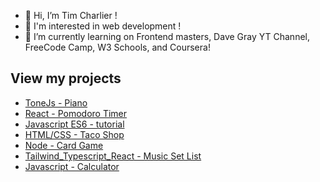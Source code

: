 - 👋 Hi, I’m Tim Charlier !
- 👀 I'm interested in web development ! 
- 🌱 I’m currently learning on Frontend masters, Dave Gray YT Channel, FreeCode Camp, W3 Schools, and Coursera! 
## View my projects
- [ToneJs - Piano](https://timcharlier6.github.io/my-first-synth.github.io/)
- [React - Pomodoro Timer](https://bespoke-tarsier-8bbcc7.netlify.app/)
- [Javascript ES6 - tutorial](https://timcharlier6.github.io/my-es6-tutorial.github.io/index1.html)
- [HTML/CSS - Taco Shop](https://timcharlier6.github.io/html-project.github.io/index.html)
- [Node - Card Game](https://github.com/timcharlier6/oldMaid)
- [Tailwind_Typescript_React - Music Set List](https://github.com/timcharlier6/setList-01-06-24?tab=readme-ov-file)
- [Javascript - Calculator](https://codepen.io/timcharlier6/pen/RwzbVWa)


